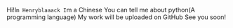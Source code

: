 Hi!I`m Henryblaaack
I`m a Chinese
You can tell me about python(A programming language)
My work will be uploaded on GitHub
See you soon!
